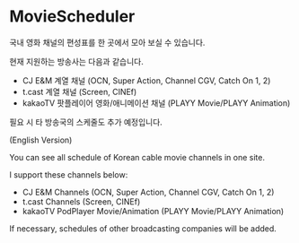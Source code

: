 # MovieScheduler

국내 영화 채널의 편성표를 한 곳에서 모아 보실 수 있습니다.

현재 지원하는 방송사는 다음과 같습니다.

* CJ E&M 계열 채널 (OCN, Super Action, Channel CGV, Catch On 1, 2)
* t.cast 계열 채널 (Screen, CINEf)
* kakaoTV 팟플레이어 영화/애니메이션 채널 (PLAYY Movie/PLAYY Animation)

필요 시 타 방송국의 스케줄도 추가 예정입니다.

(English Version)

You can see all schedule of Korean cable movie channels in one site.

I support these channels below:

* CJ E&M Channels (OCN, Super Action, Channel CGV, Catch On 1, 2)
* t.cast Channels (Screen, CINEf)
* kakaoTV PodPlayer Movie/Animation (PLAYY Movie/PLAYY Animation)

If necessary, schedules of other broadcasting companies will be added.